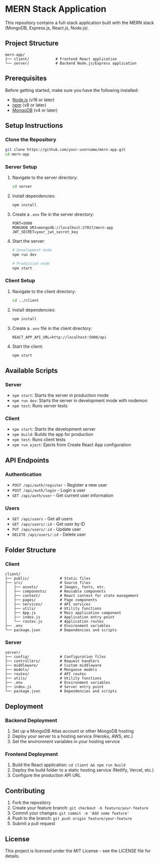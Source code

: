# MERN Stack Application

This repository contains a full-stack application built with the MERN stack (MongoDB, Express.js, React.js, Node.js).

## Project Structure

```
mern-app/
├── client/            # Frontend React application
└── server/            # Backend Node.js/Express application
```

## Prerequisites

Before getting started, make sure you have the following installed:

- [Node.js](https://nodejs.org/) (v16 or later)
- [npm](https://www.npmjs.com/) (v8 or later)
- [MongoDB](https://www.mongodb.com/try/download/community) (v4 or later)

## Setup Instructions

### Clone the Repository

```bash
git clone https://github.com/your-username/mern-app.git
cd mern-app
```

### Server Setup

1. Navigate to the server directory:
   ```bash
   cd server
   ```

2. Install dependencies:
   ```bash
   npm install
   ```

3. Create a `.env` file in the server directory:
   ```
   PORT=5000
   MONGODB_URI=mongodb://localhost:27017/mern-app
   JWT_SECRET=your_jwt_secret_key
   ```

4. Start the server:
   ```bash
   # Development mode
   npm run dev
   
   # Production mode
   npm start
   ```

### Client Setup

1. Navigate to the client directory:
   ```bash
   cd ../client
   ```

2. Install dependencies:
   ```bash
   npm install
   ```

3. Create a `.env` file in the client directory:
   ```
   REACT_APP_API_URL=http://localhost:5000/api
   ```

4. Start the client:
   ```bash
   npm start
   ```

## Available Scripts

### Server

- `npm start`: Starts the server in production mode
- `npm run dev`: Starts the server in development mode with nodemon
- `npm test`: Runs server tests

### Client

- `npm start`: Starts the development server
- `npm build`: Builds the app for production
- `npm test`: Runs client tests
- `npm run eject`: Ejects from Create React App configuration

## API Endpoints

### Authentication
- `POST /api/auth/register` - Register a new user
- `POST /api/auth/login` - Login a user
- `GET /api/auth/user` - Get current user information

### Users
- `GET /api/users` - Get all users
- `GET /api/users/:id` - Get user by ID
- `PUT /api/users/:id` - Update user
- `DELETE /api/users/:id` - Delete user

## Folder Structure

### Client
```
client/
├── public/              # Static files
├── src/                 # Source files
│   ├── assets/          # Images, fonts, etc.
│   ├── components/      # Reusable components
│   ├── context/         # React context for state management
│   ├── pages/           # Page components
│   ├── services/        # API services
│   ├── utils/           # Utility functions
│   ├── App.js           # Main application component
│   ├── index.js         # Application entry point
│   └── routes.js        # Application routes
├── .env                 # Environment variables
└── package.json         # Dependencies and scripts
```

### Server
```
server/
├── config/              # Configuration files
├── controllers/         # Request handlers
├── middleware/          # Custom middleware
├── models/              # Mongoose models
├── routes/              # API routes
├── utils/               # Utility functions
├── .env                 # Environment variables
├── index.js             # Server entry point
└── package.json         # Dependencies and scripts
```

## Deployment

### Backend Deployment
1. Set up a MongoDB Atlas account or other MongoDB hosting
2. Deploy your server to a hosting service (Heroku, AWS, etc.)
3. Set the environment variables in your hosting service

### Frontend Deployment
1. Build the React application: `cd client && npm run build`
2. Deploy the build folder to a static hosting service (Netlify, Vercel, etc.)
3. Configure the production API URL

## Contributing

1. Fork the repository
2. Create your feature branch: `git checkout -b feature/your-feature`
3. Commit your changes: `git commit -m 'Add some feature'`
4. Push to the branch: `git push origin feature/your-feature`
5. Submit a pull request

## License

This project is licensed under the MIT License - see the LICENSE file for details.
